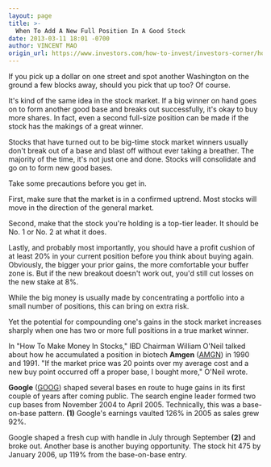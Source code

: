 ```yaml
---
layout: page
title: >-
  When To Add A New Full Position In A Good Stock
date: 2013-03-11 18:01 -0700
author: VINCENT MAO
origin_url: https://www.investors.com/how-to-invest/investors-corner/how-to-buy-stocks-4
---
```





If you pick up a dollar on one street and spot another Washington on the ground a few blocks away, should you pick that up too? Of course.


It's kind of the same idea in the stock market. If a big winner on hand goes on to form another good base and breaks out successfully, it's okay to buy more shares. In fact, even a second full-size position can be made if the stock has the makings of a great winner.


Stocks that have turned out to be big-time stock market winners usually don't break out of a base and blast off without ever taking a breather. The majority of the time, it's not just one and done. Stocks will consolidate and go on to form new good bases.


Take some precautions before you get in.


First, make sure that the market is in a confirmed uptrend. Most stocks will move in the direction of the general market.


Second, make that the stock you're holding is a top-tier leader. It should be No. 1 or No. 2 at what it does.


Lastly, and probably most importantly, you should have a profit cushion of at least 20% in your current position before you think about buying again. Obviously, the bigger your prior gains, the more comfortable your buffer zone is. But if the new breakout doesn't work out, you'd still cut losses on the new stake at 8%.


While the big money is usually made by concentrating a portfolio into a small number of positions, this can bring on extra risk.


Yet the potential for compounding one's gains in the stock market increases sharply when one has two or more full positions in a true market winner.


In "How To Make Money In Stocks," IBD Chairman William O'Neil talked about how he accumulated a position in biotech **Amgen** ([AMGN](https://research.investors.com/quote.aspx?symbol=AMGN)) in 1990 and 1991. "If the market price was 20 points over my average cost and a new buy point occurred off a proper base, I bought more," O'Neil wrote.


**Google** ([GOOG](https://research.investors.com/quote.aspx?symbol=GOOG)) shaped several bases en route to huge gains in its first couple of years after coming public. The search engine leader formed two cup bases from November 2004 to April 2005. Technically, this was a base-on-base pattern. **(1)** Google's earnings vaulted 126% in 2005 as sales grew 92%.


Google shaped a fresh cup with handle in July through September **(2)** and broke out. Another base is another buying opportunity. The stock hit 475 by January 2006, up 119% from the base-on-base entry.




